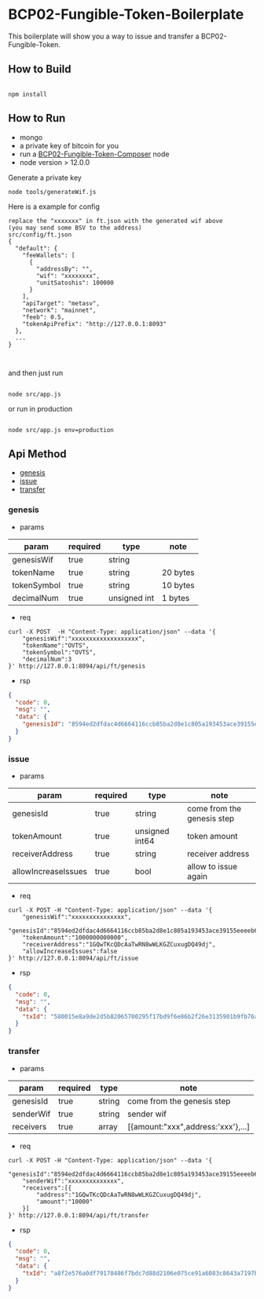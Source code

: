 # BCP02-Fungible-Token-Boilerplate

This boilerplate will show you a way to issue and transfer a BCP02-Fungible-Token.

## How to Build

```

npm install

```

## How to Run

- mongo
- a private key of bitcoin for you
- run a <a href="https://github.com/sensible-contract/BCP02-Fungible-Token-Composer">BCP02-Fungible-Token-Composer</a> node
- node version > 12.0.0

Generate a private key

```
node tools/generateWif.js
```

Here is a example for config

```
replace the "xxxxxxx" in ft.json with the generated wif above
(you may send some BSV to the address)
src/config/ft.json
{
  "default": {
    "feeWallets": [
      {
        "addressBy": "",
        "wif": "xxxxxxxx",
        "unitSatoshis": 100000
      }
    ],
    "apiTarget": "metasv",
    "network": "mainnet",
    "feeb": 0.5,
    "tokenApiPrefix": "http://127.0.0.1:8093"
  },
  ...
}



```

and then just run

```

node src/app.js

```

or run in production

```

node src/app.js env=production

```

## <span id="apimethod">Api Method</span>

- [genesis](#genesis)
- [issue](#issue)
- [transfer](#transfer)

### <span id="genesis">genesis</span>

- params

| param       | required | type         | note     |
| ----------- | -------- | ------------ | -------- |
| genesisWif  | true     | string       |          |
| tokenName   | true     | string       | 20 bytes |
| tokenSymbol | true     | string       | 10 bytes |
| decimalNum  | true     | unsigned int | 1 bytes  |

- req

```shell
curl -X POST  -H "Content-Type: application/json" --data '{
    "genesisWif":"xxxxxxxxxxxxxxxxxxx",
    "tokenName":"OVTS",
    "tokenSymbol":"OVTS",
    "decimalNum":3
}' http://127.0.0.1:8094/api/ft/genesis
```

- rsp

```json
{
  "code": 0,
  "msg": "",
  "data": {
    "genesisId": "8594ed2dfdac4d6664116ccb85ba2d8e1c805a193453ace39155eeeeb66e70fb"
  }
}
```

### <span id="issue">issue</span>

- params

| param               | required | type           | note                       |
| ------------------- | -------- | -------------- | -------------------------- |
| genesisId           | true     | string         | come from the genesis step |
| tokenAmount         | true     | unsigned int64 | token amount               |
| receiverAddress     | true     | string         | receiver address           |
| allowIncreaseIssues | true     | bool           | allow to issue again       |

- req

```shell
curl -X POST -H "Content-Type: application/json" --data '{
    "genesisWif":"xxxxxxxxxxxxxxx",
    "genesisId":"8594ed2dfdac4d6664116ccb85ba2d8e1c805a193453ace39155eeeeb66e70fb",
    "tokenAmount":"1000000000000",
    "receiverAddress":"1GQwTKcQDcAaTwRN8wWLKGZCuxugDQ49dj",
    "allowIncreaseIssues":false
}' http://127.0.0.1:8094/api/ft/issue
```

- rsp

```json
{
  "code": 0,
  "msg": "",
  "data": {
    "txId": "580015e8a9de2d5b82065700295f17bd9f6e86b2f26e3135901b9fb76a3f5d0e"
  }
}
```

### <span id="transfer">transfer</span>

- params

| param     | required | type   | note                               |
| --------- | -------- | ------ | ---------------------------------- |
| genesisId | true     | string | come from the genesis step         |
| senderWif | true     | string | sender wif                         |
| receivers | true     | array  | [{amount:"xxx",address:'xxx'},...] |

- req

```shell
curl -X POST -H "Content-Type: application/json" --data '{
    "genesisId":"8594ed2dfdac4d6664116ccb85ba2d8e1c805a193453ace39155eeeeb66e70fb",
    "senderWif":"xxxxxxxxxxxxxx",
    "receivers":[{
    	"address":"1GQwTKcQDcAaTwRN8wWLKGZCuxugDQ49dj",
    	"amount":"10000"
    }]
}' http://127.0.0.1:8094/api/ft/transfer

```

- rsp

```json
{
  "code": 0,
  "msg": "",
  "data": {
    "txId": "a8f2e576a0df79170486f7bdc7d88d2106e075ce91a6083c8643a7197b1a2a61"
  }
}
```
